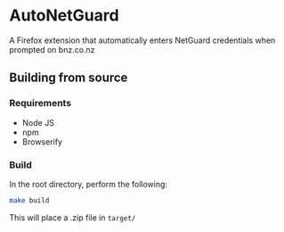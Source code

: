 # AutoNetGuard
A Firefox extension that automatically enters NetGuard credentials when prompted on bnz.co.nz

## Building from source
### Requirements
- Node JS
- npm
- Browserify

### Build
In the root directory, perform the following:

```bash
make build
```

This will place a .zip file in `target/`